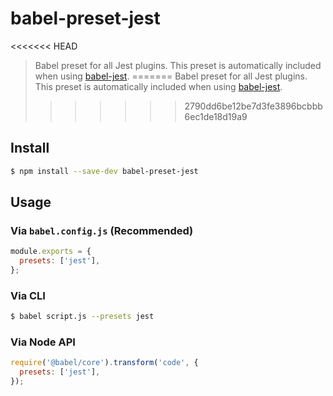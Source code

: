 # babel-preset-jest

<<<<<<< HEAD
> Babel preset for all Jest plugins. This preset is automatically included when using [babel-jest](https://github.com/facebook/jest/tree/master/packages/babel-jest).
=======
> Babel preset for all Jest plugins. This preset is automatically included when using [babel-jest](https://github.com/facebook/jest/tree/main/packages/babel-jest).
>>>>>>> 2790dd6be12be7d3fe3896bcbbb6ec1de18d19a9

## Install

```sh
$ npm install --save-dev babel-preset-jest
```

## Usage

### Via `babel.config.js` (Recommended)

```js
module.exports = {
  presets: ['jest'],
};
```

### Via CLI

```sh
$ babel script.js --presets jest
```

### Via Node API

```javascript
require('@babel/core').transform('code', {
  presets: ['jest'],
});
```
